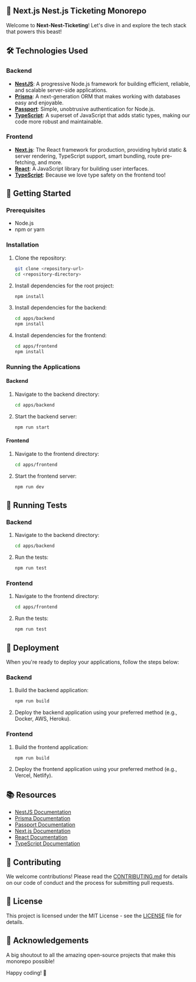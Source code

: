 ## 🚀 Next.js Nest.js Ticketing Monorepo

Welcome to **Next-Nest-Ticketing**! Let's dive in and explore the tech stack that powers this beast!

## 🛠️ Technologies Used

### Backend

- **[NestJS](https://nestjs.com/)**: A progressive Node.js framework for building efficient, reliable, and scalable server-side applications.
- **[Prisma](https://www.prisma.io/)**: A next-generation ORM that makes working with databases easy and enjoyable.
- **[Passport](http://www.passportjs.org/)**: Simple, unobtrusive authentication for Node.js.
- **[TypeScript](https://www.typescriptlang.org/)**: A superset of JavaScript that adds static types, making our code more robust and maintainable.

### Frontend

- **[Next.js](https://nextjs.org/)**: The React framework for production, providing hybrid static & server rendering, TypeScript support, smart bundling, route pre-fetching, and more.
- **[React](https://reactjs.org/)**: A JavaScript library for building user interfaces.
- **[TypeScript](https://www.typescriptlang.org/)**: Because we love type safety on the frontend too!

## 🚀 Getting Started

### Prerequisites

- Node.js
- npm or yarn

### Installation

1. Clone the repository:

   ```sh
   git clone <repository-url>
   cd <repository-directory>
   ```

2. Install dependencies for the root project:

   ```sh
   npm install
   ```

3. Install dependencies for the backend:

   ```sh
   cd apps/backend
   npm install
   ```

4. Install dependencies for the frontend:

   ```sh
   cd apps/frontend
   npm install
   ```

### Running the Applications

#### Backend

1. Navigate to the backend directory:

   ```sh
   cd apps/backend
   ```

2. Start the backend server:

   ```sh
   npm run start
   ```

#### Frontend

1. Navigate to the frontend directory:

   ```sh
   cd apps/frontend
   ```

2. Start the frontend server:

   ```sh
   npm run dev
   ```

## 🧪 Running Tests

### Backend

1. Navigate to the backend directory:

   ```sh
   cd apps/backend
   ```

2. Run the tests:

   ```sh
   npm run test
   ```

### Frontend

1. Navigate to the frontend directory:

   ```sh
   cd apps/frontend
   ```

2. Run the tests:

   ```sh
   npm run test
   ```

## 🚀 Deployment

When you're ready to deploy your applications, follow the steps below:

### Backend

1. Build the backend application:

   ```sh
   npm run build
   ```

2. Deploy the backend application using your preferred method (e.g., Docker, AWS, Heroku).

### Frontend

1. Build the frontend application:

   ```sh
   npm run build
   ```

2. Deploy the frontend application using your preferred method (e.g., Vercel, Netlify).

## 📚 Resources

- [NestJS Documentation](https://docs.nestjs.com)
- [Prisma Documentation](https://www.prisma.io/docs/)
- [Passport Documentation](http://www.passportjs.org/docs/)
- [Next.js Documentation](https://nextjs.org/docs)
- [React Documentation](https://reactjs.org/docs/getting-started.html)
- [TypeScript Documentation](https://www.typescriptlang.org/docs/)

## 🤝 Contributing

We welcome contributions! Please read the [CONTRIBUTING.md](CONTRIBUTING.md) for details on our code of conduct and the process for submitting pull requests.

## 📜 License

This project is licensed under the MIT License - see the [LICENSE](LICENSE) file for details.

## 🎉 Acknowledgements

A big shoutout to all the amazing open-source projects that make this monorepo possible!

Happy coding! 🚀
